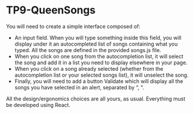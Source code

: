 # TP9-QueenSongs

You will need to create a simple interface composed of:

-	An input field. When you will type something inside this field, you will display under it an autocompleted list of songs containing what you typed. All the songs are defined in the provided songs.js file.
-	When you click on one song from the autocompletion list, it will select the song and add it in a list you need to display elsewhere in your page.
-	When you click on a song already selected (whether from the autocompletion list or your selected songs list), it will unselect the song.
-	Finally, you will need to add a button Validate which will display all the songs you have selected in an alert, separated by “, “.

All the design/ergonomics choices are all yours, as usual. Everything must be developed using React.

